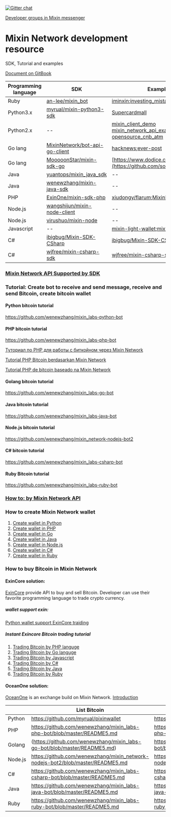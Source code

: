 [![Gitter chat](https://badges.gitter.im/gitterHQ/gitter.png)](https://gitter.im/Mixin-Network/Lobby)

[Developer groups in Mixin messenger](https://mixin.one/codes/a845c701-7bdc-42f4-aec4-9b16b3cc5893)
# Mixin Network development resource
SDK, Tutorial and examples

[Document on GitBook](https://mixin-network.gitbook.io/mixin-network/)

|Programming language |SDK|Example|
|--|--|--|
|Ruby|[an-lee/mixin_bot](https://github.com/an-lee/mixin_bot)|[iminxin](https://github.com/an-lee/iminxin);[investing_mistakes](https://github.com/an-lee/investing_mistakes)|
|Python3.x|[myrual/mixin-python3-sdk](https://github.com/myrual/mixin-python3-sdk)|[Supercardmall](https://github.com/lijianld/superCardMall)|
|Python2.x|--| [mixin_client_demo](https://github.com/myrual/mixin_client_demo)  [mixin_network_api_example](https://github.com/myrual/mixin_network_api_example)  [opensource_cnb_atm](https://github.com/myrual/opensource_cnb_atm)|
|Go lang| [MixinNetwork/bot-api-go-client](https://github.com/MixinNetwork/bot-api-go-client)|[hacknews](https://github.com/crossle/hacker-news-mixin-bot);[ever-post](https://github.com/caosbad/ever-post-mixin-bot)|
|Go lang  |[MooooonStar/mixin-sdk-go](https://github.com/MooooonStar/mixin-sdk-go)|[https://www.dodice.com](https://github.com/soooooooon/rock) |
|Java|[yuantops/mixin_java_sdk](https://github.com/yuantops/mixin_java_sdk)|--|
|Java|[wenewzhang/mixin-java-sdk](https://github.com/wenewzhang/mixin-java-sdk)|--|
|PHP|[ExinOne/mixin-sdk-php](https://github.com/ExinOne/mixin-sdk-php)|[xiudongy/flarum](https://github.com/xiudongy/flarum);[MixinKeys](https://github.com/if1242/MixinKeys)|
|Node.js|[wangshijun/mixin-node-client](http://github.com/wangshijun/mixin-node-client)|--|
|Node.js|[virushuo/mixin-node](https://github.com/virushuo/mixin-node)|--|
|Javascript|--|[mixin-light-wallet](https://github.com/MixinLight/mixin-light-wallet);[mixwallet](https://github.com/over140/mixwallet)|
|C#|[ibigbug/Mixin-SDK-CSharp](https://github.com/ibigbug/Mixin-SDK-CSharp) |[ibigbug/Mixin-SDK-CSharp](https://github.com/ibigbug/Mixin-SDK-CSharp)|
|C#|[wjfree/mixin-csharp-sdk](https://github.com/wjfree/mixin-csharp-sdk) |[wjfree/mixin-csharp-sdk](https://github.com/wjfree/mixin-csharp-sdk)|

### [Mixin Network API Supported by SDK](https://github.com/awesome-mixin-network/mixin_network_sdk_resource/blob/master/mixin_network_api_cover_community_sdk.md)

### Tutorial: Create bot to receive and send message, receive and send Bitcoin, create bitcoin wallet
#### Python bitcoin tutorial
https://github.com/wenewzhang/mixin_labs-python-bot

#### PHP bitcoin tutorial
https://github.com/wenewzhang/mixin_labs-php-bot

[Туториал по PHP для работы с биткойном через Mixin Network](https://gitpress.io/c/php_bitcoin_tutorial_mixin_network_russian/)

[Tutorial PHP Bitcoin berdasarkan Mixin Network](https://gitpress.io/c/php_bitcoin_tutorial_mixin_network_indonesian/)

[Tutorial PHP de bitcoin baseado na Mixin Network](https://gitpress.io/c/php_bitcoin_tutorial_mixin_network_brazilian_portuguese/)

#### Golang bitcoin tutorial
https://github.com/wenewzhang/mixin_labs-go-bot

#### Java bitcoin tutorial
https://github.com/wenewzhang/mixin_labs-java-bot

#### Node.js bitcoin tutorial

https://github.com/wenewzhang/mixin_network-nodejs-bot2
#### C# bitcoin tutorial
https://github.com/wenewzhang/mixin_labs-csharp-bot

#### Ruby Bitcoin tutorial
https://github.com/wenewzhang/mixin_labs-ruby-bot

### [How to: by Mixin Network API](https://github.com/awesome-mixin-network/mixin_network_sdk_resource/blob/master/how_to_mixin_network_cn.md)


### How to create Mixin Network wallet
1. [Create wallet in Python](https://github.com/wenewzhang/mixin_labs-python-bot/blob/master/README3.md)
2. [Create wallet in PHP](https://github.com/wenewzhang/mixin_labs-php-bot/blob/master/README3.md)
3. [Create wallet in Go](https://github.com/wenewzhang/mixin_labs-go-bot/blob/master/README3.md)
4. [Create wallet in Java](https://github.com/wenewzhang/mixin_labs-java-bot/blob/master/README3.md)
5. [Create wallet in Node.js](https://github.com/wenewzhang/mixin_network-nodejs-bot2/blob/master/README3.md)
6. [Create wallet in C#](https://github.com/wenewzhang/mixin_labs-csharp-bot/blob/master/README3.md)
7. [Create wallet in Ruby](https://github.com/wenewzhang/mixin_labs-ruby-bot/blob/master/README3.md)
### How to buy Bitcoin in Mixin Network
#### ExinCore solution:
[ExinCore](https://github.com/ExinOne/ExinCore) provide API to buy and sell Bitcoin. Developer can use their favorite programming language to trade crypto currency.

##### wallet support exin:
[Python wallet support ExinCore traiding](https://github.com/myrual/bitcoin-cli-wallet-python)

##### Instant Exincore Bitcoin trading tutorial
1. [Trading Bitcoin by PHP languge](https://github.com/wenewzhang/mixin_labs-php-bot/blob/master/README4.md)
2. [Trading Bitcoin by Go languge](https://github.com/wenewzhang/mixin_labs-go-bot/blob/master/README4.md)
3. [Trading Bitcoin by Javascript](https://github.com/wenewzhang/mixin_network-nodejs-bot2/blob/master/README4.md)
4. [Trading Bitcoin by C#](https://github.com/wenewzhang/mixin_labs-csharp-bot/blob/master/README4.md)
5. [Trading Bitcoin by Java](https://github.com/wenewzhang/mixin_labs-java-bot/blob/master/README4.md)
6. [Trading Bitcoin by Ruby](https://github.com/wenewzhang/mixin_labs-ruby-bot/blob/master/README4.md)

#### OceanOne solution:
[OceanOne](http://github.com/mixinnetwork/oceanone) is an exchange build on Mixin Network. 
[Introduction](https://github.com/awesome-mixin-network/mixin_network_sdk_resource/blob/master/oceanone_exchange_introduction.md)

||List Bitcoin| List Any ERC20 Token|
|--|--|--|
|Python| https://github.com/myrual/pixinwallet|https://github.com/myrual/pixinwallet|
|PHP| https://github.com/wenewzhang/mixin_labs-php-bot/blob/master/README5.md|https://github.com/wenewzhang/mixin_labs-php-bot/blob/master/README6.md|
|Golang| (https://github.com/wenewzhang/mixin_labs-go-bot/blob/master/README5.md)|https://github.com/wenewzhang/mixin_labs-go-bot/blob/master/README6.md|
|Node.js| https://github.com/wenewzhang/mixin_network-nodejs-bot2/blob/master/README5.md|https://github.com/wenewzhang/mixin_network-nodejs-bot2/blob/master/README6.md|
|C#| https://github.com/wenewzhang/mixin_labs-csharp-bot/blob/master/README5.md|https://github.com/wenewzhang/mixin_labs-csharp-bot/blob/master/README6.md|
|Java| https://github.com/wenewzhang/mixin_labs-java-bot/blob/master/README5.md|https://github.com/wenewzhang/mixin_labs-java-bot/blob/master/README6.md|
|Ruby| https://github.com/wenewzhang/mixin_labs-ruby-bot/blob/master/README5.md|https://github.com/wenewzhang/mixin_labs-ruby-bot/blob/master/README6.md|


